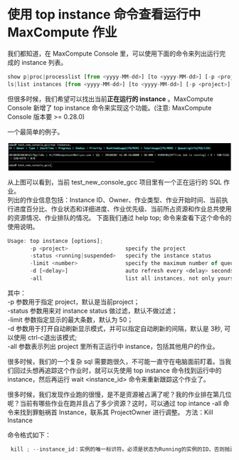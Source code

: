 # 使用 top instance 命令查看运行中 MaxCompute 作业
我们都知道，在 MaxCompute Console 里，可以使用下面的命令来列出运行完成的 instance 列表。

```js
show p|proc|processlist [from <yyyy-MM-dd>] [to <yyyy-MM-dd>] [-p <project>] [-limit <number> | <number>] [-all]
ls|list instances [from <yyyy-MM-dd>] [to <yyyy-MM-dd>] [-p <project>] [-limit <number> | <number>] [-all]
```
但很多时候，我们希望可以找出当前**正在运行的 instance** 。MaxCompute Console 新增了 top instance 命令来实现这个功能。(注意: MaxCompute Console 版本要 >= 0.28.0)

一个最简单的例子。

<div style="text-align:center" align="center">
<img src="/images/MaxCompute 作业.png" align="center" />
</div>

从上图可以看到，当前 test_new_console_gcc 项目里有一个正在运行的 SQL 作业。</br>
列出的作业信息包括：Instance ID、Owner、作业类型、作业开始时间、当前执行进度百分比、作业状态和详细进度、作业优先级、当前所占资源和作业总共使用的资源情况、作业排队的情况。
下面我们通过 help top; 命令来查看下这个命令的使用说明。</br>

```js
Usage: top instance [options];
       -p <project>                  specify the project
       -status <running|suspended>   specify the instance status
       -limit <number>               specify the maximum number of queueing instance to show, default 50
       -d [<delay>]                  auto refresh every <delay> seconds, default 3
       -all                          list all instances, not only yours
```

其中：</br>
-p 参数用于指定 project，默认是当前project；</br>
-status 参数用来对 instance status 做过滤，默认不做过滤；</br>
-limit 参数指定显示的最大条数，默认为 50；</br>
-d 参数用于打开自动刷新显示模式，并可以指定自动刷新的间隔，默认是 3秒, 可以使用 ctrl-c退出该模式;</br>
-all 参数表示列出 project 里所有正运行中 instance，包括其他用户的作业。</br>

很多时候，我们的一个复杂 sql 需要跑很久，不可能一直守在电脑面前盯着。当我们回过头想再追踪这个作业时，就可以先使用 top instance 命令找到运行中的 instance，然后再运行 wait <instance_id> 命令来重新跟踪这个作业了。

很多时候，我们发现作业跑的很慢，是不是资源被占满了呢？我的作业排在第几位呢？当前有哪些作业在跑并且占了多少资源？这时，可以通过 top intance -all 命令来找到罪魁祸首 Instance，联系其 ProjectOwner 进行调整。 方法：Kill Instance

命令格式如下：
```js
 kill ; --instance_id：实例的唯一标识符。必须是状态为Running的实例的ID，否则抛异常
```
